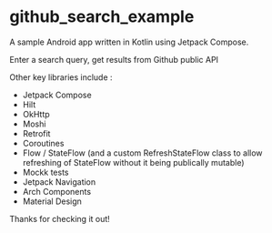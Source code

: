 # github_search_example

A sample Android app written in Kotlin using Jetpack Compose.

Enter a search query, get results from Github public API

Other key libraries include :
- Jetpack Compose
- Hilt
- OkHttp
- Moshi
- Retrofit
- Coroutines
- Flow / StateFlow (and a custom RefreshStateFlow class to allow refreshing of StateFlow without it being publically mutable)
- Mockk tests
- Jetpack Navigation
- Arch Components
- Material Design

Thanks for checking it out!
